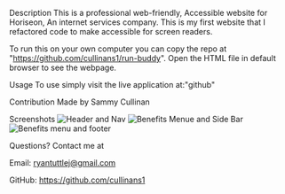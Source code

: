 Description
This is a professional web-friendly, Accessible website for Horiseon, An internet services company.   This is my first website that I refactored code to make accessible for screen readers. 


To run this on your own computer you can copy the repo at "https://github.com/cullinans1/run-buddy". Open the HTML file in default browser to see the webpage.

Usage
To use simply visit the live application at:"github"

Contribution
Made by Sammy Cullinan

Screenshots
![Header and Nav](https://user-images.githubusercontent.com/82906399/120113216-7eda3300-c147-11eb-842a-54a106207915.PNG)
![Benefits Menue and Side Bar](https://user-images.githubusercontent.com/82906399/120113245-987b7a80-c147-11eb-8070-f9c88ea27929.PNG)
![Benefits menu and footer](https://user-images.githubusercontent.com/82906399/120113210-78e45200-c147-11eb-98d0-7b441ab9dc56.PNG)




Questions?
Contact me at

Email: ryantuttlej@gmail.com

GitHub: https://github.com/cullinans1
